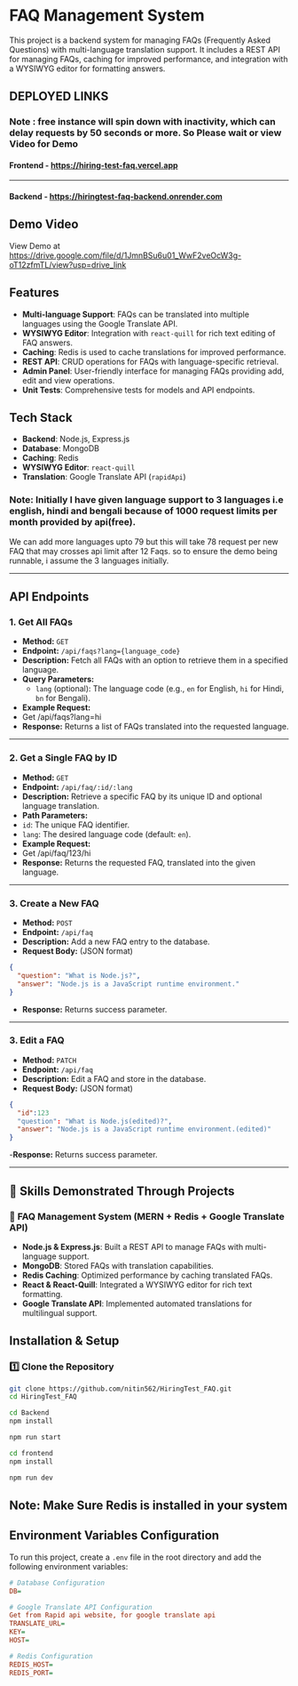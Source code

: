 # FAQ Management System

This project is a backend system for managing FAQs (Frequently Asked Questions) with multi-language translation support. It includes a REST API for managing FAQs, caching for improved performance, and integration with a WYSIWYG editor for formatting answers.

## DEPLOYED LINKS 
### Note : free instance will spin down with inactivity, which can delay requests by 50 seconds or more. So Please wait or view Video for Demo


#### Frontend - https://hiring-test-faq.vercel.app
---
#### Backend - https://hiringtest-faq-backend.onrender.com

## Demo Video

View Demo at https://drive.google.com/file/d/1JmnBSu6u01_WwF2veOcW3g-oT12zfmTL/view?usp=drive_link

## Features

- **Multi-language Support**: FAQs can be translated into multiple languages using the Google Translate API.
- **WYSIWYG Editor**: Integration with `react-quill` for rich text editing of FAQ answers.
- **Caching**: Redis is used to cache translations for improved performance.
- **REST API**: CRUD operations for FAQs with language-specific retrieval.
- **Admin Panel**: User-friendly interface for managing FAQs providing add, edit and view operations.
- **Unit Tests**: Comprehensive tests for models and API endpoints.

## Tech Stack

- **Backend**: Node.js, Express.js
- **Database**: MongoDB
- **Caching**: Redis
- **WYSIWYG Editor**: `react-quill`
- **Translation**: Google Translate API (`rapidApi`)

### Note: Initially I have given language support to 3 languages i.e english, hindi and bengali because of 1000 request limits per month provided by api(free).
We can add more languages upto 79 but this will take 78 request per new FAQ that may crosses api limit after 12 Faqs. so to ensure the demo being runnable, i assume the 3 languages initially.

---

## API Endpoints

### 1. **Get All FAQs**
- **Method:** `GET`
- **Endpoint:** `/api/faqs?lang={language_code}`
- **Description:** Fetch all FAQs with an option to retrieve them in a specified language.
- **Query Parameters:**
  - `lang` (optional): The language code (e.g., `en` for English, `hi` for Hindi, `bn` for Bengali).
- **Example Request:**
- Get /api/faqs?lang=hi
- **Response:** Returns a list of FAQs translated into the requested language.

---

### 2. **Get a Single FAQ by ID**
- **Method:** `GET`
- **Endpoint:** `/api/faq/:id/:lang`
- **Description:** Retrieve a specific FAQ by its unique ID and optional language translation.
- **Path Parameters:**
- `id`: The unique FAQ identifier.
- `lang`: The desired language code (default: `en`).
- **Example Request:**  
- Get /api/faq/123/hi
- **Response:** Returns the requested FAQ, translated into the given language.

---

### 3. **Create a New FAQ**
- **Method:** `POST`
- **Endpoint:** `/api/faq`
- **Description:** Add a new FAQ entry to the database.
- **Request Body:** (JSON format)
```json
{
  "question": "What is Node.js?",
  "answer": "Node.js is a JavaScript runtime environment."
}
```
- **Response:** Returns success parameter.

---

### 3. **Edit a FAQ**
- **Method:** `PATCH`
- **Endpoint:** `/api/faq`
- **Description:** Edit a FAQ and store in the database.
- **Request Body:** (JSON format)
```json
{
  "id":123
  "question": "What is Node.js(edited)?",
  "answer": "Node.js is a JavaScript runtime environment.(edited)"
}
```
-**Response:** Returns success parameter.

---

## 🚀 Skills Demonstrated Through Projects

### 🔹 **FAQ Management System (MERN + Redis + Google Translate API)**
- **Node.js & Express.js**: Built a REST API to manage FAQs with multi-language support.  
- **MongoDB**: Stored FAQs with translation capabilities.  
- **Redis Caching**: Optimized performance by caching translated FAQs.  
- **React & React-Quill**: Integrated a WYSIWYG editor for rich text formatting.  
- **Google Translate API**: Implemented automated translations for multilingual support.  

## Installation & Setup
### 1️⃣ Clone the Repository
```bash
git clone https://github.com/nitin562/HiringTest_FAQ.git
cd HiringTest_FAQ
```
```bash
cd Backend
npm install
```
```bash
npm run start
```
```bash
cd frontend
npm install
```
```bash
npm run dev
```
## Note: Make Sure Redis is installed in your system

## Environment Variables Configuration

To run this project, create a `.env` file in the root directory and add the following environment variables:

```ini
# Database Configuration
DB=

# Google Translate API Configuration
Get from Rapid api website, for google translate api
TRANSLATE_URL=
KEY=
HOST=

# Redis Configuration
REDIS_HOST=
REDIS_PORT=

```
